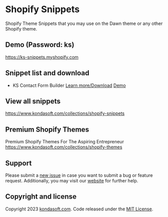 # Shopify Snippets
Shopify Theme Snippets that you may use on the Dawn theme or any other Shopify theme.

## Demo (Password: ks)
https://ks-snippets.myshopify.com

## Snippet list and download
- KS Contact Form Builder [Learn more/Download](https://www.kondasoft.com/collections/shopify-snippets/product/ks-contact-form-builder) [Demo](https://ks-snippets.myshopify.com/pages/ks-contact-form-builder)

## View all snippets
https://www.kondasoft.com/collections/shopify-snippets

## Premium Shopify Themes
Premium Shopify Themes For The Aspiring Entrepreneur
https://www.kondasoft.com/collections/shopify-themes

## Support
Please submit a [new issue](https://github.com/kondasoft/ks-bootshop/issues/new) in case you want to submit a bug or feature request. Additionally, you may visit our [website](https://www.kondasoft.com/) for further help.

## Copyright and license
Copyright 2023 [kondasoft.com](https://www.kondasoft.com). Code released under the [MIT License](https://github.com/kondasoft/ks-shopify-snippets/blob/master/LICENSE).
